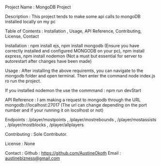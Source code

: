 Project Name : MongoDB Project

Description : This project tends to make some api calls to mongoDB installed locally on my pc

Table of Contents : Installation , Usage, API Reference, Contributing, License, Contact 


Installation : npm install ejs, npm install mongodb (Ensure you have correctly installed and configured MONGODB on your pc), npm install express, npm install nodemon (Not a must but essential for server to autorestart after changes have been made)

Usage : After installing the above requiremts, you can navigate to the mongodb folder and open terminal. Then enter the command node index.js ro run the project.

If you installed nodemon the use the commmand : npm run devStart

API Reference : I am making a request to mongodb through the URL mongodb://localhost:27017 (The url can change depending on the port number and if your running it on locolhost or not)

Endpoints : /player/mostpoints , /player/mostrebounds , /player/mostassists , /player/mostblocks , /player/allplayers

Contributing : Sole Contributor.

License : None

Contact : Github : https://github.com/AustineOkoth      Email : austinebizness@gmail.com
